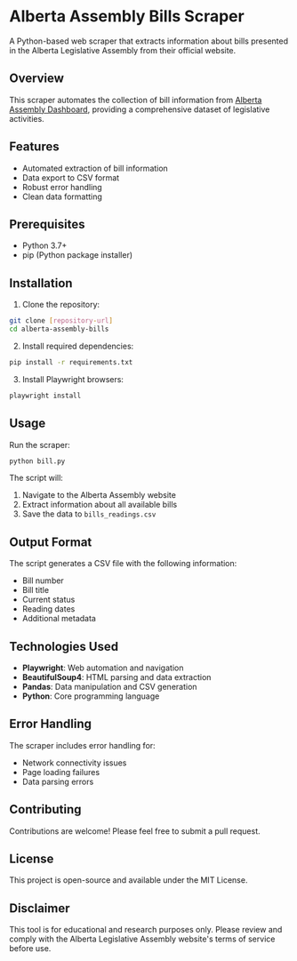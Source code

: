 # Alberta Assembly Bills Scraper

A Python-based web scraper that extracts information about bills presented in the Alberta Legislative Assembly from their official website.

## Overview

This scraper automates the collection of bill information from [Alberta Assembly Dashboard](https://www.assembly.ab.ca/assembly-business/assembly-dashboard), providing a comprehensive dataset of legislative activities.

## Features

- Automated extraction of bill information
- Data export to CSV format
- Robust error handling
- Clean data formatting

## Prerequisites

- Python 3.7+
- pip (Python package installer)

## Installation

1. Clone the repository:
```bash
git clone [repository-url]
cd alberta-assembly-bills
```

2. Install required dependencies:
```bash
pip install -r requirements.txt
```

3. Install Playwright browsers:
```bash
playwright install
```

## Usage

Run the scraper:
```bash
python bill.py
```

The script will:
1. Navigate to the Alberta Assembly website
2. Extract information about all available bills
3. Save the data to `bills_readings.csv`

## Output Format

The script generates a CSV file with the following information:
- Bill number
- Bill title
- Current status
- Reading dates
- Additional metadata

## Technologies Used

- **Playwright**: Web automation and navigation
- **BeautifulSoup4**: HTML parsing and data extraction
- **Pandas**: Data manipulation and CSV generation
- **Python**: Core programming language

## Error Handling

The scraper includes error handling for:
- Network connectivity issues
- Page loading failures
- Data parsing errors

## Contributing

Contributions are welcome! Please feel free to submit a pull request.

## License

This project is open-source and available under the MIT License.

## Disclaimer

This tool is for educational and research purposes only. Please review and comply with the Alberta Legislative Assembly website's terms of service before use.

